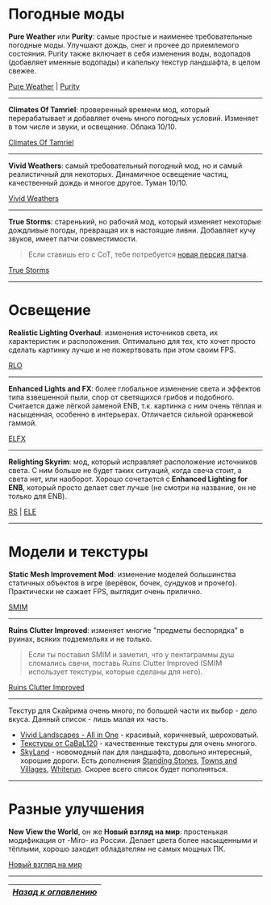 # Погодные моды

**Pure Weather** или **Purity**: самые простые и наименее требовательные погодные моды. Улучшают дождь, снег и прочее до приемлемого состояния. Purity также включает в себя изменения воды, водопадов (добавляет именные водопады) и капельку текстур ландшафта, в целом свежее.

[Pure Weather](https://www.nexusmods.com/skyrim/mods/52423/?) | [Purity](https://www.nexusmods.com/skyrim/mods/65242/?)

------

**Climates Of Tamriel**: проверенный временм мод, который перерабатывает и добавляет очень много погодных условий. Изменяет в том числе и звуки, и освещение. Облака 10/10.

[Climates Of Tamriel](https://www.nexusmods.com/skyrim/mods/17802/?)

------

**Vivid Weathers**: самый требовательный погодный мод, но и самый реалистичный для некоторых. Динамичное освещение частиц, качественный дождь и многое другое. Туман 10/10.

[Vivid Weathers](https://www.nexusmods.com/skyrim/mods/73937/?)

------

**True Storms**: старенький, но рабочий мод, который изменяет некоторые дождливые погоды, превращая их в настоящие ливни. Добавляет кучу звуков, имеет патчи совместимости.

> Если ставишь его с CoT, тебе потребуется [новая персия патча](https://www.nexusmods.com/skyrim/mods/72615/?).

[True Storms](https://www.nexusmods.com/skyrim/mods/63478/?)

------

# Освещение

**Realistic Lighting Overhaul**: изменения источников света, их характеристик и расположения. Оптимально для тех, кто хочет просто сделать картинку лучше и не пожертвовать при этом своим FPS.

[RLO](https://www.nexusmods.com/skyrim/mods/30450/?)

------

**Enhanced Lights and FX**: более глобальное изменение света и эффектов типа взвешенной пыли, спор от светящихся грибов и подобного. Считается даже лёгкой заменой ENB, т.к. картинка с ним очень тёплая и насыщенная, особенно в интерьерах. Отличается сильной оранжевой гаммой.

[ELFX](https://www.nexusmods.com/skyrim/mods/27043/?)

------

**Relighting Skyrim**: мод, который исправляет расположение источников света. С ним больше не будет таких ситуаций, когда свеча стоит, а света нет, или наоборот. Хорошо сочетается с **Enhanced Lighting for ENB**, который просто делает свет лучше (не смотри на название, он не только для ENB).

[RS](https://www.nexusmods.com/skyrim/mods/17609/?) | [ELE](https://www.nexusmods.com/skyrim/mods/59733/?)

------

# Модели и текстуры

**Static Mesh Improvement Mod**: изменение моделей большинства статичных объектов в игре (верёвок, бочек, сундуков и прочего). Практически не сажает FPS, выглядит очень прилично.

[SMIM](https://www.nexusmods.com/skyrim/mods/8655/?)

------

**Ruins Clutter Improved**: изменяет многие "предметы беспорядка" в руинах, всяких подземельях и не только.

> Если ты поставил SMIM и заметил, что у пентаграммы душ сломались свечи, поставь Ruins Clutter Improved (SMIM использует текстуры, которые сделаны для него).

[Ruins Clutter Improved](https://www.nexusmods.com/skyrim/mods/14227/?)

------

Текстур для Скайрима очень много, по большей части их выбор - дело вкуса. Данный список - лишь малая их часть.

+ [Vivid Landscapes - All in One](https://www.nexusmods.com/skyrim/mods/49344/?) - красивый, коричневый, шероховатый.
+ [Текстуры от CaBaL120](https://www.nexusmods.com/skyrim/users/571605/?tb=mods&pUp=1) - качественные текстуры для очень многого.
+ [SkyLand](https://www.nexusmods.com/skyrim/mods/80157/?) - новомодный пак для ландшафта, довольно интересный, хорошие дороги. Есть дополнения [Standing Stones](https://www.nexusmods.com/skyrim/mods/84820/?), [Towns and Villages](https://www.nexusmods.com/skyrim/mods/86318/?), [Whiterun](https://www.nexusmods.com/skyrim/mods/87417/?). Скорее всего список будет пополняться.

------

# Разные улучшения

**New View the World**, он же **Новый взгляд на мир**: простенькая модификация от -Miro- из России. Делает цвета более насыщенными и тёплыми, хорошо заходит обладателям не самых мощных ПК.

[Новый взгляд на мир](http://tesall.ru/files/file/8535-novyy-vzglyad-na-mir-vozrojdenie/)

------

|[*Назад к оглавлению*](../01_Оглавление.md)|
|:---:|

